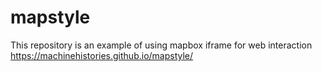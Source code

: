 # mapstyle
This repository is an example of using mapbox iframe for web interaction
https://machinehistories.github.io/mapstyle/
